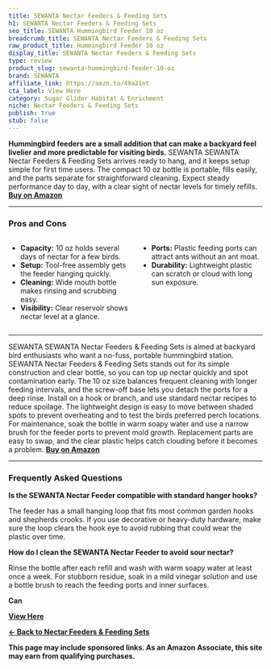```yaml
---
title: SEWANTA Nectar Feeders & Feeding Sets
h1: SEWANTA Nectar Feeders & Feeding Sets
seo_title: SEWANTA Hummingbird Feeder 10 oz
breadcrumb_title: SEWANTA Nectar Feeders & Feeding Sets
raw_product_title: Hummingbird Feeder 10 oz
display_title: SEWANTA Nectar Feeders & Feeding Sets
type: review
product_slug: sewanta-hummingbird-feeder-10-oz
brand: SEWANTA
affiliate_link: https://amzn.to/49a21nt
cta_label: View Here
category: Sugar Glider Habitat & Enrichment
niche: Nectar Feeders & Feeding Sets
publish: true
stub: false
---
```


<div id="intro" class="full-width">
  <p><strong>Hummingbird feeders are a small addition that can make a backyard feel livelier and more predictable for visiting birds.</strong> SEWANTA SEWANTA Nectar Feeders & Feeding Sets arrives ready to hang, and it keeps setup simple for first time users. The compact 10 oz bottle is portable, fills easily, and the parts separate for straightforward cleaning. Expect steady performance day to day, with a clear sight of nectar levels for timely refills. <a href="https://amzn.to/49a21nt" rel="nofollow sponsored noopener" target="_blank"><strong>Buy on Amazon</strong></a></p>
</div>

<hr />
<h3 id="pros-cons">Pros and Cons</h3>
<div class="pc-grid" style="display:grid;grid-template-columns:1fr 1fr;gap:16px;">
  <ul>
    <li><strong>Capacity:</strong> 10 oz holds several days of nectar for a few birds.</li>
    <li><strong>Setup:</strong> Tool-free assembly gets the feeder hanging quickly.</li>
    <li><strong>Cleaning:</strong> Wide mouth bottle makes rinsing and scrubbing easy.</li>
    <li><strong>Visibility:</strong> Clear reservoir shows nectar level at a glance.</li>
  </ul>
  <ul>
    <li><strong>Ports:</strong> Plastic feeding ports can attract ants without an ant moat.</li>
    <li><strong>Durability:</strong> Lightweight plastic can scratch or cloud with long sun exposure.</li>
  </ul>
</div>
<hr />

<div class="full-width">
  <p>SEWANTA SEWANTA Nectar Feeders & Feeding Sets is aimed at backyard bird enthusiasts who want a no-fuss, portable hummingbird station. SEWANTA Nectar Feeders & Feeding Sets stands out for its simple construction and clear bottle, so you can top up nectar quickly and spot contamination early. The 10 oz size balances frequent cleaning with longer feeding intervals, and the screw-off base lets you detach the ports for a deep rinse. Install on a hook or branch, and use standard nectar recipes to reduce spoilage. The lightweight design is easy to move between shaded spots to prevent overheating and to test the birds preferred perch locations. For maintenance, soak the bottle in warm soapy water and use a narrow brush for the feeder ports to prevent mold growth. Replacement parts are easy to swap, and the clear plastic helps catch clouding before it becomes a problem. <a href="https://amzn.to/49a21nt" rel="nofollow sponsored noopener" target="_blank"><strong>Buy on Amazon</strong></a></p>
</div>

<hr />
<h3 id="faqs">Frequently Asked Questions</h3>

<p><strong>Is the SEWANTA Nectar Feeder compatible with standard hanger hooks?</strong></p>
<p>The feeder has a small hanging loop that fits most common garden hooks and shepherds crooks. If you use decorative or heavy-duty hardware, make sure the loop clears the hook eye to avoid rubbing that could wear the plastic over time.</p>

<p><strong>How do I clean the SEWANTA Nectar Feeder to avoid sour nectar?</strong></p>
<p>Rinse the bottle after each refill and wash with warm soapy water at least once a week. For stubborn residue, soak in a mild vinegar solution and use a bottle brush to reach the feeding ports and inner surfaces.</p>

<p><strong>Can
<p><a class="btn" href="https://amzn.to/49a21nt" target="_blank" rel="nofollow sponsored noopener">View Here</a></p>
<p><a href="/roundups/sugar-glider-habitat-enrichment/nectar-feeders-feeding-sets/">← Back to Nectar Feeders & Feeding Sets</a></p>
<aside class="disclosure">This page may include sponsored links. As an Amazon Associate, this site may earn from qualifying purchases.</aside>
